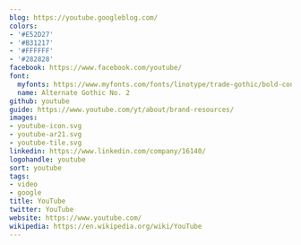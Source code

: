 ```yaml
---
blog: https://youtube.googleblog.com/
colors:
- '#E52D27'
- '#B31217'
- '#FFFFFF'
- '#282828'
facebook: https://www.facebook.com/youtube/
font:
  myfonts: https://www.myfonts.com/fonts/linotype/trade-gothic/bold-condensed-no-20-63882/
  name: Alternate Gothic No. 2
github: youtube
guide: https://www.youtube.com/yt/about/brand-resources/
images:
- youtube-icon.svg
- youtube-ar21.svg
- youtube-tile.svg
linkedin: https://www.linkedin.com/company/16140/
logohandle: youtube
sort: youtube
tags:
- video
- google
title: YouTube
twitter: YouTube
website: https://www.youtube.com/
wikipedia: https://en.wikipedia.org/wiki/YouTube
---
```

